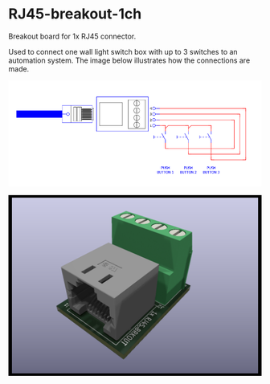# RJ45-breakout-1ch

Breakout board for 1x RJ45 connector.

Used to connect one wall light switch box with up to 3 switches to an automation system. The image below illustrates how the connections are made.

![alt text](https://github.com/thermseekr/RJ45-breakout-1ch/blob/main/V1/Conections.png "Switch connections")

![alt text](https://github.com/thermseekr/RJ45-breakout-1ch/blob/main/V1/RJ45-breakout_1ch-V1.png "RJ45-breakout-1ch")
